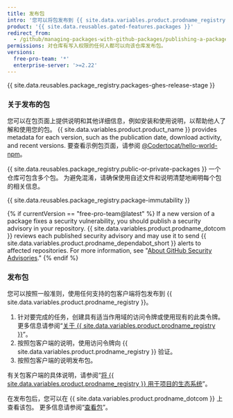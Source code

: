```yaml
---
title: 发布包
intro: '您可以将包发布到 {{ site.data.variables.product.prodname_registry }} 以供他人下载和再用。'
product: '{{ site.data.reusables.gated-features.packages }}'
redirect_from:
  - /github/managing-packages-with-github-packages/publishing-a-package
permissions: 对仓库有写入权限的任何人都可以向该仓库发布包。
versions:
  free-pro-team: '*'
  enterprise-server: '>=2.22'
---
```


{{ site.data.reusables.package_registry.packages-ghes-release-stage }}

### 关于发布的包

您可以在包页面上提供说明和其他详细信息，例如安装和使用说明，以帮助他人了解和使用您的包。 {{ site.data.variables.product.product_name }} provides metadata for each version, such as the publication date, download activity, and recent versions. 要查看示例包页面，请参阅 [@Codertocat/hello-world-npm](https://github.com/Codertocat/hello-world-npm/packages/10696?version=1.0.1)。

{{ site.data.reusables.package_registry.public-or-private-packages }} 一个仓库可包含多个包。 为避免混淆，请确保使用自述文件和说明清楚地阐明每个包的相关信息。

{{ site.data.reusables.package_registry.package-immutability }}

{% if currentVersion == "free-pro-team@latest" %}
If a new version of a package fixes a security vulnerability, you should publish a security advisory in your repository. {{ site.data.variables.product.prodname_dotcom }} reviews each published security advisory and may use it to send {{ site.data.variables.product.prodname_dependabot_short }} alerts to affected repositories. For more information, see "[About GitHub Security Advisories](/github/managing-security-vulnerabilities/about-github-security-advisories)."
{% endif %}

### 发布包

您可以按照一般准则，使用任何支持的包客户端将包发布到 {{ site.data.variables.product.prodname_registry }}。

1. 针对要完成的任务，创建具有适当作用域的访问令牌或使用现有的此类令牌。 更多信息请参阅“[关于 {{ site.data.variables.product.prodname_registry }}](/packages/publishing-and-managing-packages/about-github-packages#authenticating-to-github-packages)”。
2. 按照包客户端的说明，使用访问令牌向 {{ site.data.variables.product.prodname_registry }} 验证。
3. 按照包客户端的说明发布包。

有关包客户端的具体说明，请参阅“[将 {{ site.data.variables.product.prodname_registry }} 用于项目的生态系统](/packages/using-github-packages-with-your-projects-ecosystem)”。

在发布包后，您可以在 {{ site.data.variables.product.prodname_dotcom }} 上查看该包。 更多信息请参阅“[查看包](/packages/publishing-and-managing-packages/viewing-packages)”。
